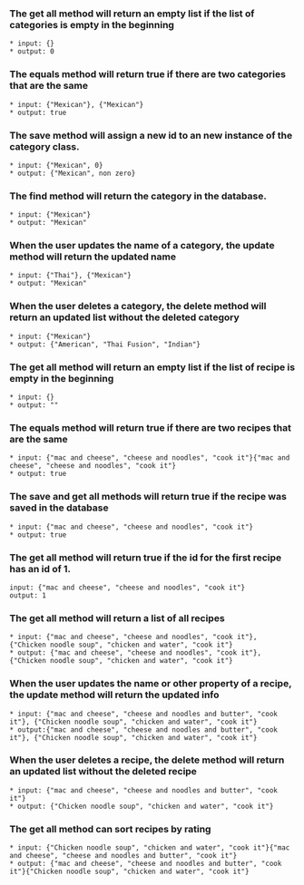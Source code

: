 ### The get all method will return an empty list if the list of categories is empty in the beginning
    * input: {}
    * output: 0

### The equals method will return true if there are two categories that are the same
    * input: {"Mexican"}, {"Mexican"}
    * output: true


### The save method will assign a new id to an new instance of the category class.
    * input: {"Mexican", 0}
    * output: {"Mexican", non zero}


### The find method will return the category in the database.
    * input: {"Mexican"}
    * output: "Mexican"

### When the user updates the name of a category, the update method will return the updated name
    * input: {"Thai"}, {"Mexican"}
    * output: "Mexican"

### When the user deletes a category, the delete method will return an updated list without the deleted category
    * input: {"Mexican"}
    * output: {"American", "Thai Fusion", "Indian"}

### The get all method will return an empty list if the list of recipe is empty in the beginning
    * input: {}
    * output: ""

### The equals method will return true if there are two recipes that are the same
    * input: {"mac and cheese", "cheese and noodles", "cook it"}{"mac and cheese", "cheese and noodles", "cook it"}
    * output: true

### The save and get all methods will return true if the recipe was saved in the database
    * input: {"mac and cheese", "cheese and noodles", "cook it"}
    * output: true

### The get all method will return true if the id for the first recipe has an id of 1.
    input: {"mac and cheese", "cheese and noodles", "cook it"}
    output: 1

### The get all method will return a list of all recipes
    * input: {"mac and cheese", "cheese and noodles", "cook it"}, {"Chicken noodle soup", "chicken and water", "cook it"}
    * output: {"mac and cheese", "cheese and noodles", "cook it"}, {"Chicken noodle soup", "chicken and water", "cook it"}

### When the user updates the name or other property of a recipe, the update method will return the updated info
    * input: {"mac and cheese", "cheese and noodles and butter", "cook it"}, {"Chicken noodle soup", "chicken and water", "cook it"}
    * output:{"mac and cheese", "cheese and noodles and butter", "cook it"}, {"Chicken noodle soup", "chicken and water", "cook it"}

### When the user deletes a recipe, the delete method will return an updated list without the deleted recipe
    * input: {"mac and cheese", "cheese and noodles and butter", "cook it"}
    * output: {"Chicken noodle soup", "chicken and water", "cook it"}

### The get all method can sort recipes by rating
    * input: {"Chicken noodle soup", "chicken and water", "cook it"}{"mac and cheese", "cheese and noodles and butter", "cook it"}
    * output: {"mac and cheese", "cheese and noodles and butter", "cook it"}{"Chicken noodle soup", "chicken and water", "cook it"}
